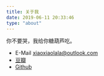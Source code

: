 ```yaml
---
title: 关于我
date: 2019-06-11 20:33:46
type: "about"
---
```

你不要哭，我给你糖葫芦吃。
- E-Mail xiaoxiaolala@outlook.com
- [豆瓣](https://www.douban.com/people/Superxiaoxiaola/)
- [Github](https://github.com/Orangexx)